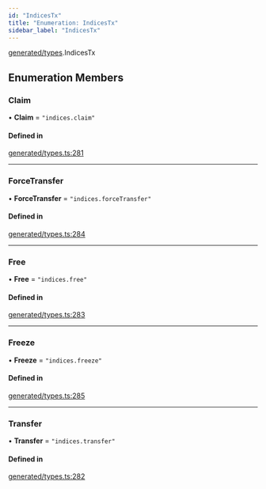 ```yaml
---
id: "IndicesTx"
title: "Enumeration: IndicesTx"
sidebar_label: "IndicesTx"
---
```


[generated/types](../../../../modules/Generated/Types/Types.md).IndicesTx

## Enumeration Members

### Claim

• **Claim** = ``"indices.claim"``

#### Defined in

[generated/types.ts:281](https://github.com/PolymeshAssociation/polymesh-sdk/blob/49a0066c3/src/generated/types.ts#L281)

___

### ForceTransfer

• **ForceTransfer** = ``"indices.forceTransfer"``

#### Defined in

[generated/types.ts:284](https://github.com/PolymeshAssociation/polymesh-sdk/blob/49a0066c3/src/generated/types.ts#L284)

___

### Free

• **Free** = ``"indices.free"``

#### Defined in

[generated/types.ts:283](https://github.com/PolymeshAssociation/polymesh-sdk/blob/49a0066c3/src/generated/types.ts#L283)

___

### Freeze

• **Freeze** = ``"indices.freeze"``

#### Defined in

[generated/types.ts:285](https://github.com/PolymeshAssociation/polymesh-sdk/blob/49a0066c3/src/generated/types.ts#L285)

___

### Transfer

• **Transfer** = ``"indices.transfer"``

#### Defined in

[generated/types.ts:282](https://github.com/PolymeshAssociation/polymesh-sdk/blob/49a0066c3/src/generated/types.ts#L282)
